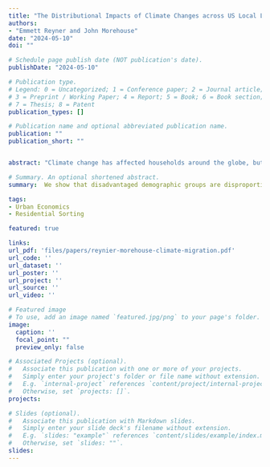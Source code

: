 ```yaml
---
title: "The Distributional Impacts of Climate Changes across US Local Labor Markets"
authors:
- "Emmett Reyner and John Morehouse"
date: "2024-05-10"
doi: ""

# Schedule page publish date (NOT publication's date).
publishDate: "2024-05-10"

# Publication type.
# Legend: 0 = Uncategorized; 1 = Conference paper; 2 = Journal article;
# 3 = Preprint / Working Paper; 4 = Report; 5 = Book; 6 = Book section;
# 7 = Thesis; 8 = Patent
publication_types: []

# Publication name and optional abbreviated publication name.
publication: ""
publication_short: ""


abstract: "Climate change has affected households around the globe, but its impacts are not homogenous across space. We first show that disadvantaged demographic groups are disproportionately exposed to climate change in the US and are less responsive in their adaptive behavior. Motivated by these findings, we develop and estimate a spatial equilibrium model of US local labor markets, allowing households to adapt to climate change by choosing where to live and, conditional on that choice, energy and housing consumption. Our results show that climate change to date has caused welfare losses 20% larger for Black households relative to white households and twice as large for the lowest income decile relative to the highest income decile. We estimate that these gaps will continue to grow under projections of the future climate. Both the population’s ex-ante distribution and differential mobility contribute to the observed disparities. We then evaluate a $3 billion place-based policy from the Inflation Reduction Act, quantifying the tradeoff between subsidizing places with high climate damages and the resulting in-migration to climate-exposed areas."

# Summary. An optional shortened abstract.
summary:  We show that disadvantaged demographic groups are disproportionately exposed to climate change in the US and are less responsive in their adaptive behavior. We develop and estimate a spatial equilibrium model of US local labor markets and show that climate change to date has caused welfare losses 20% larger for Black households relative to white households and twice as large for the lowest income decile relative to the highest income decile

tags:
- Urban Economics
- Residential Sorting

featured: true

links:
url_pdf: 'files/papers/reynier-morehouse-climate-migration.pdf'
url_code: ''
url_dataset: ''
url_poster: ''
url_project: ''
url_source: ''
url_video: ''

# Featured image
# To use, add an image named `featured.jpg/png` to your page's folder. 
image:
  caption: ''
  focal_point: ""
  preview_only: false

# Associated Projects (optional).
#   Associate this publication with one or more of your projects.
#   Simply enter your project's folder or file name without extension.
#   E.g. `internal-project` references `content/project/internal-project/index.md`.
#   Otherwise, set `projects: []`.
projects:

# Slides (optional).
#   Associate this publication with Markdown slides.
#   Simply enter your slide deck's filename without extension.
#   E.g. `slides: "example"` references `content/slides/example/index.md`.
#   Otherwise, set `slides: ""`.
slides: 
---
```


